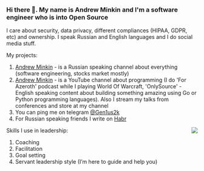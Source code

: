 ### Hi there 👋. My name is Andrew Minkin and I'm a software engineer who is into Open Source

I care about security, data privacy, different compliances (HIPAA, GDPR, etc) and ownership. I speak Russian and English languages and I do social media stuff.

My projects:

1. [Andrew Minkin](https://t.me/retired_on_fire) - is a Russian speaking channel about everything (software engineering, stocks market mostly) 
2. [Andrew Minkin](https://www.youtube.com/channel/UC1ctnuRGUUXe04EgbsYXwPQ) - is a YouTube channel about programming (I do 'For Azeroth' podcast while I playing World Of Warcraft, 'OnlySource' - English speaking content about building something amazing using Go or Python programming languages). Also I stream my talks from conferences and store at my channel
3. You can ping me on telegram [@Gen1us2k](https://t.me/Gen1us2k)
4. For Russian speaking friends I write on [Habr](https://habr.com/ru/users/Gen1us2k/)


<img src="https://github-readme-stats.vercel.app/api?username=gen1us2k&show_icons=true&count_private=true" align="right" />


Skills I use in leadership:

1. Coaching
2. Facilitation
3. Goal setting
4. Servant leadership style (I’m here to guide and help you)


<!--
**gen1us2k/gen1us2k** is a ✨ _special_ ✨ repository because its `README.md` (this file) appears on your GitHub profile.

Here are some ideas to get you started:

- 🔭 I’m currently working on ...
- 🌱 I’m currently learning ...
- 👯 I’m looking to collaborate on ...
- 🤔 I’m looking for help with ...
- 💬 Ask me about ...
- 📫 How to reach me: ...
- 😄 Pronouns: ...
- ⚡ Fun fact: ...
-->
